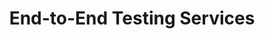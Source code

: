 ---
############################ Banner ##################################
custom_title_enabled: true
custom_title_value: "End-to-End Testing Services"
layout : "testing_landing"
title: "End-to-End Testing Services"
description: "As front runners in the FMS and BMS industry, we are proud to offer our customers a wide range of services to automate their buildings easily along with all the facilities needed."
keywords : [Bms & Fms,BMS installation companies,Building Management System,Facility Management System,
Building management software ,facility management services software,Best Building Management System Companies ,Facilities management software companies,Top facility management software]
       ############################ OG tags #################################
locale: "en_US"
type: "website"
ogtitle: "End-to-End Testing Services" 
ogdescription: "As front runners in the FMS and BMS industry, we are proud to offer our customers a wide range of services to automate their buildings easily along with all the facilities needed."   
link: "https://www.spritle.com/bms-fms/"
site_name: "Spritle Software"
Ogimage: "http://demo.spritle.com/images/bmsimages/modern-creative.webp.pagespeed.ce.WkfbS_QTE-.webp" 
alt: "Top Building and Facility Management service providers in the industry" 

########################### Twitter #################################
twitter_card: "summary_large_image"
twitter_title: "Top Building and Facility Management service providers in the industry"  
twitter_description: "As front runners in the FMS and BMS industry, we are proud to offer our customers a wide range of services to automate their buildings easily along with all the facilities needed."
twitter_site: "@spritlesoftware"
twitter_creater: "@spritlesoftware"
twitter_image: "http://demo.spritle.com/images/bmsimages/modern-creative.webp.pagespeed.ce.WkfbS_QTE-.webp" 
Islanding: true
custom_footer: "The rest of the world isn’t going to wait for you to keep up with the **ever-evolving future** so what’s stopping you?"
custom_button: true
banner:
  enable : true
  title : ""
  banner_heading:
  - "Infer your application's performance and efficiency at every step through our  **End-to-End Testing** Services. "
  contents : "We offer top-notch End-to-End Testing Services for your applications to upscale and boost its overall performance from start to end. "
  image: "images/bmsimages/smartt.webp"
  alt : "Top Building and Facility Management service providers in the industry"

  button:
    enable: true
    button_label: "Get in touch"
collect_info:
  title: "Have a project in mind?"
  button_name: "Submit"
  link: "thankyouenquiry"
  details_textarea_title: "Have Somthing to say to us?*"
  form_name: "Project requirment"
  pagename: "End-to-End Testing Services"

vision:
  enable : true
  content1: "Today, we have ascended into a more complex and technophilic world where applications and devices help people to get things done. Therefore, given the dynamic and ever-growing software scape of mobile and web applications, you must test and identify your application's performance metrics at every step."
  content2: "End-to-End Testing is a software testing technique where every layer and subsystem of an application gets tested through several tests/at several levels. This testing technique ensures to find the bugs and errors in your application and gives you insights into how to improve them from an end-user perspective"
  title : "What do we do ?"
  image : "images/casestudies/Improve-your-company's-overall-performance-image.webp"  
  bulletpoints: 
  
  - "**Examine your needs and requirementss**
  <br>
  We do an in-depth analysis of your needs before crafting an End-to-End strategy to test your application. "

  - "**Devise a cost-effective plan for testing**
  <br>
  We will brainstorm and come up with a cost-effective E2E testing strategy to outline your application's testing process at every level."
  
  - "**Tools, Test Data, and Frameworks**
  <br>
  We specialize in devising the most-appropriate test tools, test data and frameworks to examine and verify your application's performance. "

  - "**Performance Inference from Test Results**
  <br>
  From the test results, we will identify and infer the performance metrics for your application."


why_choos_us:
  enable : true
  title : "Why choose End-to-End Testing Services?"
  content : ""
  image : "" 
  list:
  - name : "It helps you to foresee the bugs and performance issues of your application at every level. "
    image : "images/blockchain/Ethereum.webp" 

  - name : "It widens  your application's test coverage and calibrates its efficiency and user-friendliness before deployment."
    image : "/images/blockchain/Polygon.webp"
      
  - name : "It reduces testing and maintenance costs and lowers the possibility of constantly fixing bugs."
    image : "/images/blockchain/Avalanche.webp"

  - name : "It infers the performance metrics of your application at every level and offers reusable test scripts. "
    image : "/images/blockchain/Avalanche.webp"

tools_sec:
 title: "Tools we use"
 bulletpoints:
  - "Jmeter"
  - "LoadRunner"
  - "WebLoad"



---